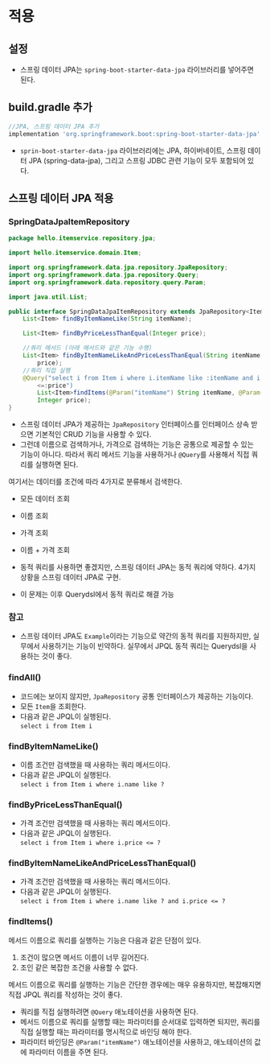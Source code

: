 # 적용
## 설정
- 스프링 데이터 JPA는 `spring-boot-starter-data-jpa` 라이브러리를 넣어주면 된다.

## build.gradle 추가
```groovy
//JPA, 스프링 데이터 JPA 추가
implementation 'org.springframework.boot:spring-boot-starter-data-jpa'
```
- `sprin-boot-starter-data-jpa` 라이브러리에는 JPA, 하이버네이트, 스프링 데이터 JPA 
(spring-data-jpa), 그리고 스프링 JDBC 관련 기능이 모두 포함되어 있다.

## 스프링 데이터 JPA 적용
### SpringDataJpaItemRepository
```java
package hello.itemservice.repository.jpa;

import hello.itemservice.domain.Item;

import org.springframework.data.jpa.repository.JpaRepository;
import org.springframework.data.jpa.repository.Query;
import org.springframework.data.repository.query.Param;

import java.util.List;

public interface SpringDataJpaItemRepository extends JpaRepository<Item, Long> {
	List<Item> findByItemNameLike(String itemName);

	List<Item> findByPriceLessThanEqual(Integer price);

	//쿼리 메서드 (아래 메서드와 같은 기능 수행)
	List<Item> findByItemNameLikeAndPriceLessThanEqual(String itemName, Integer
		price);
	//쿼리 직접 실행
	@Query("select i from Item i where i.itemName like :itemName and i.price
		<=:price")
		List<Item>findItems(@Param("itemName") String itemName, @Param("price")
		Integer price);
}
```
- 스프링 데이터 JPA가 제공하는 `JpaRepository` 인터페이스를 인터페이스 상속 받으면 기본적인 CRUD
기능을 사용할 수 있다.
- 그런데 이름으로 검색하거나, 가격으로 검색하는 기능은 공통으로 제공할 수 있는 기능이 아니다. 따라서
쿼리 메서드 기능을 사용하거나 `@Query`를 사용해서 직접 쿼리를 실행하면 된다.

여기서는 데이터를 조건에 따라 4가지로 분류해서 검색한다.
- 모든 데이터 조회
- 이름 조회
- 가격 조회
- 이름 + 가격 조회


- 동적 쿼리를 사용하면 좋겠지만, 스프링 데이터 JPA는 동적 쿼리에 약하다. 4가지 상황을 스프링 데이터 JPA로
구현.
- 이 문제는 이후 Querydsl에서 동적 쿼리로 해결 가능

### 참고
- 스프링 데이터 JPA도 `Example`이라는 기능으로 약간의 동적 쿼리를 지원하지만, 실무에서 사용하기는
기능이 빈약하다. 실무에서 JPQL 동적 쿼리는 Querydsl을 사용하는 것이 좋다.

### findAll()
- 코드에는 보이지 않지만, `JpaRepository` 공통 인터페이스가 제공하는 기능이다.
- 모든 `Item`을 조회한다.
- 다음과 같은 JPQL이 실행된다. <br>
`select i from Item i`

### findByItemNameLike()
- 이름 조건만 검색했을 때 사용하는 쿼리 메서드이다.
- 다음과 같은 JPQL이 실행된다. <br>
`select i from Item i where i.name like ?`

### findByPriceLessThanEqual()
- 가격 조건만 검색했을 때 사용하는 쿼리 메서드이다.
- 다음과 같은 JPQL이 실행된다. <br>
`select i from Item i where i.price <= ?`

### findByItemNameLikeAndPriceLessThanEqual()
- 가격 조건만 검색했을 때 사용하는 쿼리 메서드이다.
- 다음과 같은 JPQL이 실행된다. <br>
`select i from Item i where i.name like ? and i.price <= ?`

### findItems()
메서드 이름으로 쿼리를 실행하는 기능은 다음과 같은 단점이 있다.
1. 조건이 많으면 메서드 이름이 너무 길어진다.
2. 조인 같은 복잡한 조건을 사용할 수 없다.

메서드 이름으로 쿼리를 실행하는 기능은 간단한 경우에는 매우 유용하지만, 복잡해지면 직접 JPQL 쿼리를
작성하는 것이 좋다.
- 쿼리를 직접 실행하려면 `@Query` 애노테이션을 사용하면 된다.
- 메서드 이름으로 쿼리를 실행할 때는 파라미터를 순서대로 입력하면 되지만, 쿼리를 직접 실행할 때는
파라미터를 명시적으로 바인딩 해야 한다.
- 파라미터 바인딩은 `@Param("itemName")` 애노테이션을 사용하고, 애노테이션의 값에 파라미터 
이름을 주면 된다.
